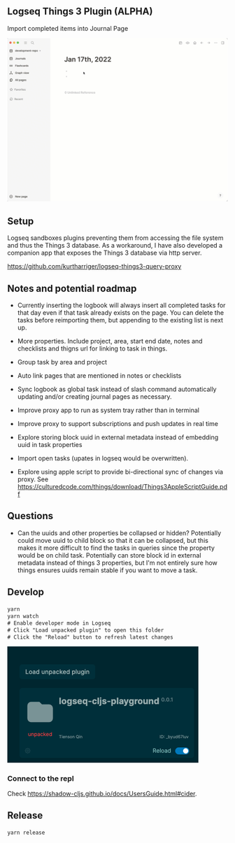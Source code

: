 ## Logseq Things 3 Plugin (ALPHA)


Import completed items into Journal Page

![Demo](resources//demo.gif)


## Setup

Logseq sandboxes plugins preventing them from accessing the file system and thus the Things 3 database.  As a workaround, I have also developed a companion app that exposes the Things 3 database
via http server.  

https://github.com/kurtharriger/logseq-things3-query-proxy


## Notes and potential roadmap 

- Currently inserting the logbook will always insert all completed tasks for that day even if that task already exists on the page.  You can delete the tasks before reimporting them, but appending to the existing list is next up.  
  
- More properties.  Include project, area, start end date, notes and checklists and thigns url for linking to task in things.

- Group task by area and project

- Auto link pages that are mentioned in notes or checklists

- Sync logbook as global task instead of slash command automatically updating and/or creating journal pages as necessary.

- Improve proxy app to run as system tray rather than in terminal

- Improve proxy to support subscriptions and push updates in real time

- Explore storing block uuid in external metadata instead of embedding uuid in task properties

- Import open tasks (upates in logseq would be overwritten). 

- Explore using apple script to provide bi-directional sync of changes via proxy. See https://culturedcode.com/things/download/Things3AppleScriptGuide.pdf


## Questions 

- Can the uuids and other properties be collapsed or hidden? Potentially could move uuid to child block so that it can be collapsed, but this makes it more difficult to find the tasks in queries since the property would be on child task. Potentially can store block id in external metadata instead of things 3 properties, but I'm not entirely sure how things ensures uuids remain stable if you want to move a task.  


## Develop

``` shell
yarn
yarn watch
# Enable developer mode in Logseq
# Click "Load unpacked plugin" to open this folder
# Click the "Reload" button to refresh latest changes
```

![Reload button](resources/screenshot1.png)

### Connect to the repl

Check https://shadow-cljs.github.io/docs/UsersGuide.html#cider.

## Release

``` shell
yarn release
```
